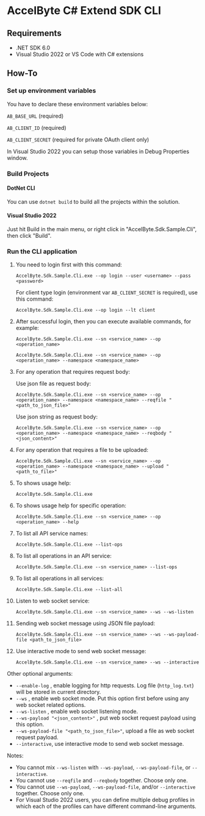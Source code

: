 ﻿# AccelByte C# Extend SDK CLI

## Requirements

- .NET SDK 6.0
- Visual Studio 2022 or VS Code with C# extensions

## How-To

### Set up environment variables
You have to declare these environment variables below:

`AB_BASE_URL` (required)

`AB_CLIENT_ID` (required)

`AB_CLIENT_SECRET` (required for private OAuth client only)

In Visual Studio 2022 you can setup those variables in Debug Properties window.

### Build Projects

#### DotNet CLI
You can use `dotnet build` to build all the projects within the solution.

#### Visual Studio 2022
Just hit Build in the main menu, or right click in "AccelByte.Sdk.Sample.Cli", then click "Build".

### Run the CLI application

1. You need to login first with this command:

    `AccelByte.Sdk.Sample.Cli.exe --op login --user <username> --pass <password>`

    For client type login (environment var `AB_CLIENT_SECRET` is required), use this command:

    `AccelByte.Sdk.Sample.Cli.exe --op login --lt client`

2. After successful login, then you can execute available commands, for example:

    `AccelByte.Sdk.Sample.Cli.exe --sn <service_name> --op <operation_name>`

    `AccelByte.Sdk.Sample.Cli.exe --sn <service_name> --op <operation_name> --namespace <namespace_name>`

3. For any operation that requires request body:

    Use json file as request body:

    `AccelByte.Sdk.Sample.Cli.exe --sn <service_name> --op <operation_name> --namespace <namespace_name> --reqfile "<path_to_json_file>"`

    Use json string as request body:

    `AccelByte.Sdk.Sample.Cli.exe --sn <service_name> --op <operation_name> --namespace <namespace_name> --reqbody "<json_content>"`

4. For any operation that requires a file to be uploaded:

    `AccelByte.Sdk.Sample.Cli.exe --sn <service_name> --op <operation_name> --namespace <namespace_name> --upload "<path_to_file>"`

5. To shows usage help:

    `AccelByte.Sdk.Sample.Cli.exe`

6. To shows usage help for specific operation:

    `AccelByte.Sdk.Sample.Cli.exe --sn <service_name> --op <operation_name> --help`

7. To list all API service names:

    `AccelByte.Sdk.Sample.Cli.exe --list-ops`

8. To list all operations in an API service:

    `AccelByte.Sdk.Sample.Cli.exe --sn <service_name> --list-ops`

9. To list all operations in all services:

    `AccelByte.Sdk.Sample.Cli.exe --list-all`

10. Listen to web socket service:

    `AccelByte.Sdk.Sample.Cli.exe --sn <service_name> --ws --ws-listen`

11. Sending web socket message using JSON file payload:

    `AccelByte.Sdk.Sample.Cli.exe --sn <service_name> --ws --ws-payload-file <path_to_json_file>`

12. Use interactive mode to send web socket message:

    `AccelByte.Sdk.Sample.Cli.exe --sn <service_name> --ws --interactive`

Other optional arguments:
- `--enable-log` , enable logging for http requests. Log file (`http_log.txt`) will be stored in current directory.
- `--ws` , enable web socket mode. Put this option first before using any web socket related options.
- `--ws-listen` , enable web socket listening mode.
- `--ws-payload "<json_content>"` , put web socket request payload using this option.
- `--ws-payload-file "<path_to_json_file>"`, upload a file as web socket request payload.
- `--interactive`, use interactive mode to send web socket message.

Notes:
- You cannot mix `--ws-listen` with `--ws-payload`, `--ws-payload-file`, or `--interactive`.
- You cannot use `--reqfile` and `--reqbody` together. Choose only one.
- You cannot use `--ws-payload`, `--ws-payload-file`, and/or `--interactive` together. Choose only one.
- For Visual Studio 2022 users, you can define multiple debug profiles in which each of the profiles can have different command-line arguments.
